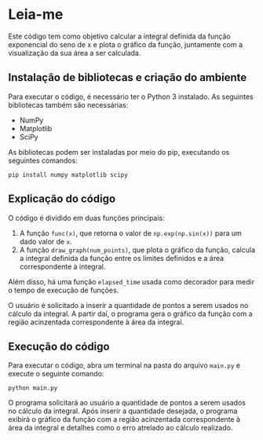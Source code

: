 
# Leia-me

Este código tem como objetivo calcular a integral definida da função exponencial do seno de x e plota o gráfico da função, juntamente com a visualização da sua área a ser calculada.

## Instalação de bibliotecas e criação do ambiente

Para executar o código, é necessário ter o Python 3 instalado. As seguintes bibliotecas também são necessárias:

- NumPy
- Matplotlib
- SciPy

As bibliotecas podem ser instaladas por meio do pip, executando os seguintes comandos:

```
pip install numpy matplotlib scipy
```

## Explicação do código

O código é dividido em duas funções principais:

1. A função `func(x)`, que retorna o valor de `np.exp(np.sin(x))` para um dado valor de `x`.
2. A função `draw_graph(num_points)`, que plota o gráfico da função, calcula a integral definida da função entre os limites definidos e a área correspondente à integral.

Além disso, há uma função `elapsed_time` usada como decorador para medir o tempo de execução de funções.

O usuário é solicitado a inserir a quantidade de pontos a serem usados no cálculo da integral. A partir daí, o programa gera o gráfico da função com a região acinzentada correspondente à área da integral.

## Execução do código

Para executar o código, abra um terminal na pasta do arquivo `main.py` e execute o seguinte comando:

```
python main.py
```

O programa solicitará ao usuário a quantidade de pontos a serem usados no cálculo da integral. Após inserir a quantidade desejada, o programa exibirá o gráfico da função com a região acinzentada correspondente à área da integral e detalhes como o erro atrelado ao cálculo realizado.

